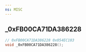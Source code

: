 ```yaml
---
ns: MISC
---
```

## _0xFB00CA71DA386228

```c
// 0xFB00CA71DA386228 0x054EC103
void _0xFB00CA71DA386228();
```


